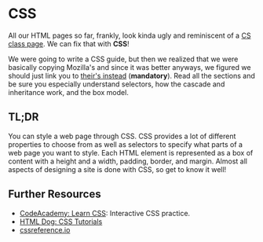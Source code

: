# CSS
All our HTML pages so far, frankly, look kinda ugly and reminiscent of a [CS class page](http://web.cs.ucla.edu/classes/spring17/cs35L/). We can fix that with __CSS__!

We were going to write a CSS guide, but then we realized that we were basically copying Mozilla's and since it was better anyways, we figured we should just link you to [their's instead](https://developer.mozilla.org/en-US/docs/Learn/CSS/Introduction_to_CSS) (**mandatory**). Read all the sections and be sure you especially understand selectors, how the cascade and inheritance work, and the box model.

## TL;DR
You can style a web page through CSS. CSS provides a lot of different properties to choose from as well as selectors to specify what parts of a web page you want to style. Each HTML element is represented as a box of content with a height and a width, padding, border, and margin. Almost all aspects of designing a site is done with CSS, so get to know it well!

## Further Resources
- [CodeAcademy: Learn CSS](https://www.codecademy.com/learn/learn-css): Interactive CSS practice.
- [HTML Dog: CSS Tutorials](http://htmldog.com/guides/css/)
- [cssreference.io](http://cssreference.io)